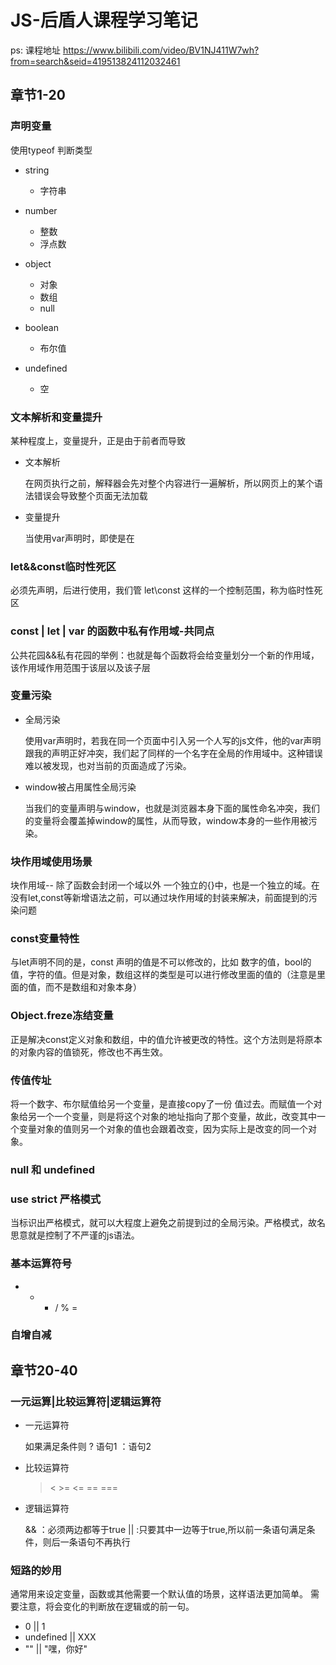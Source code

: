 # JS-后盾人课程学习笔记
ps: 课程地址 https://www.bilibili.com/video/BV1NJ411W7wh?from=search&seid=419513824112032461

## 章节1-20

### 声明变量

使用typeof 判断类型

- string

	- 字符串

- number

	- 整数
	- 浮点数

- object

	- 对象
	- 数组
	- null

- boolean

	- 布尔值

- undefined

	- 空

### 文本解析和变量提升

某种程度上，变量提升，正是由于前者而导致

- 文本解析

  在网页执行之前，解释器会先对整个内容进行一遍解析，所以网页上的某个语法错误会导致整个页面无法加载

- 变量提升

  当使用var声明时，即使是在

### let&&const临时性死区

必须先声明，后进行使用，我们管 let\const 这样的一个控制范围，称为临时性死区

### const | let | var 的函数中私有作用域-共同点

公共花园&&私有花园的举例：也就是每个函数将会给变量划分一个新的作用域，该作用域作用范围于该层以及该子层

### 变量污染

- 全局污染

  使用var声明时，若我在同一个页面中引入另一个人写的js文件，他的var声明跟我的声明正好冲突，我们起了同样的一个名字在全局的作用域中。这种错误难以被发现，也对当前的页面造成了污染。

- window被占用属性全局污染

  当我们的变量声明与window，也就是浏览器本身下面的属性命名冲突，我们的变量将会覆盖掉window的属性，从而导致，window本身的一些作用被污染。

### 块作用域使用场景

块作用域-- 除了函数会封闭一个域以外 一个独立的{}中，也是一个独立的域。在没有let,const等新增语法之前，可以通过块作用域的封装来解决，前面提到的污染问题

### const变量特性

与let声明不同的是，const 声明的值是不可以修改的，比如 数字的值，bool的值，字符的值。但是对象，数组这样的类型是可以进行修改里面的值的（注意是里面的值，而不是数组和对象本身）

### Object.freze冻结变量

正是解决const定义对象和数组，中的值允许被更改的特性。这个方法则是将原本的对象内容的值锁死，修改也不再生效。

### 传值传址

将一个数字、布尔赋值给另一个变量，是直接copy了一份 值过去。而赋值一个对象给另一个一个变量，则是将这个对象的地址指向了那个变量，故此，改变其中一个变量对象的值则另一个对象的值也会跟着改变，因为实际上是改变的同一个对象。

### null 和 undefined

### use strict 严格模式 

当标识出严格模式，就可以大程度上避免之前提到过的全局污染。严格模式，故名思意就是控制了不严谨的js语法。

### 基本运算符号

+ - * / % =

### 自增自减 

## 章节20-40

### 一元运算|比较运算符|逻辑运算符

- 一元运算符

  如果满足条件则 ? 语句1 ：语句2

- 比较运算符

  > < >= <= == ===

- 逻辑运算符

  && ：必须两边都等于true   || :只要其中一边等于true,所以前一条语句满足条件，则后一条语句不再执行

### 短路的妙用

通常用来设定变量，函数或其他需要一个默认值的场景，这样语法更加简单。 需要注意，将会变化的判断放在逻辑或的前一句。

- 0 || 1
- undefined || XXX
- ""  || "嘿，你好"
